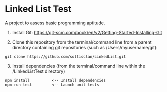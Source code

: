 # Linked List Test

A project to assess basic programming aptitude.

1) Install Git:
   https://git-scm.com/book/en/v2/Getting-Started-Installing-Git
   
2) Clone this repository from the terminal/command line from a parent directory containing git repositories (such as /Users/myusername/git):
```
git clone https://github.com/soltisclan/LinkedList.git
```

3) Install dependencies (from the terminal/command line within the /LinkedListTest directory)
```
npm install          <-- Install dependencies
npm run test         <-- Launch unit tests
```
